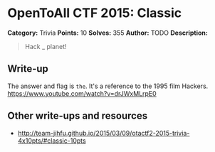 # OpenToAll CTF 2015: Classic

**Category:** Trivia
**Points:** 10
**Solves:** 355
**Author:** TODO
**Description:** 

> Hack _ planet!

## Write-up

The answer and flag is `the`.
It's a reference to the 1995 film Hackers. https://www.youtube.com/watch?v=drJWxMLrpE0

## Other write-ups and resources

* <http://team-jihfu.github.io/2015/03/09/otactf2-2015-trivia-4x10pts/#classic-10pts>
